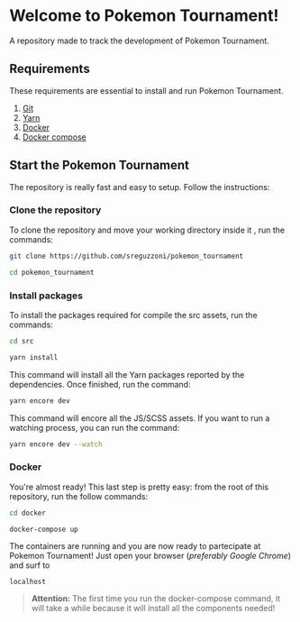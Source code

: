 # Welcome to Pokemon Tournament!

A repository made to track the development of Pokemon Tournament.

## Requirements

These requirements are essential to install and run Pokemon Tournament.

1.  [Git](https://git-scm.com/)
2.  [Yarn](https://yarnpkg.com/)
3.  [Docker](https://www.docker.com/)
4.  [Docker compose](https://github.com/docker/compose)


## Start the Pokemon Tournament

The repository is really fast and easy to setup. Follow the instructions:

### Clone the repository

To clone the repository and move your working directory inside it , run the commands:

```bash
git clone https://github.com/sreguzzoni/pokemon_tournament

cd pokemon_tournament
```

### Install packages

To install the packages required for compile the src assets, run the commands:

```bash
cd src

yarn install
```

This command will install all the Yarn packages reported by the dependencies. 
Once finished, run the command:

```bash
yarn encore dev
```

This command will encore all the JS/SCSS assets. If you want to run a watching process, you can run the command:

```bash
yarn encore dev --watch
```

### Docker

You're almost ready! This last step is pretty easy: from the root of this repository, run the follow commands:

```bash
cd docker

docker-compose up
```

The containers are running and you are now ready to partecipate at Pokemon Tournament! Just open your browser (_preferably Google Chrome_) and surf to
```
localhost
```


> **Attention:** The first time you run the docker-compose command, it will take a while because it will install all the components needed!